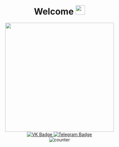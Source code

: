 <span>
  <h1 align='center'>Welcome
    <img src="https://media.giphy.com/media/hvRJCLFzcasrR4ia7z/giphy.gif" width='30'/>
  </h1>
</span>
<div align='center'>
    <img src='https://media.giphy.com/media/qgQUggAC3Pfv687qPC/giphy.gif' width='350' />
</div>
<div id="badges" align='center'>
  <a href='https://vk.com/nexuslolz'>
    <img src="https://img.shields.io/badge/VK-blue?style=for-the-badge&logo=vk&logoColor=white" alt="VK Badge"/>
  </a>
  <a href='https://t.me/nexuslolz'>
    <img src="https://img.shields.io/badge/Telegram-blue?style=for-the-badge&logo=Telegram&logoColor=white" alt="Telegram Badge"/>
  </a>
</div>
<div align='center'>
  <img src='https://komarev.com/ghpvc/?username=nexuslolz&style=flat-square&color=blue' alt="counter"/>
</div>
